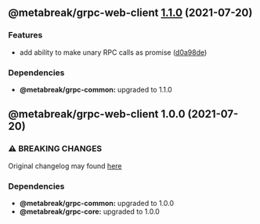 ## @metabreak/grpc-web-client [1.1.0](https://github.com/metabreak/grpc-lib/compare/@metabreak/grpc-web-client@1.0.0...@metabreak/grpc-web-client@1.1.0) (2021-07-20)

### Features

- add ability to make unary RPC calls as promise ([d0a98de](https://github.com/metabreak/grpc-lib/commit/d0a98de22376fef37071f875a657979dcef7ffc9))

### Dependencies

- **@metabreak/grpc-common:** upgraded to 1.1.0

## @metabreak/grpc-web-client 1.0.0 (2021-07-20)

### ⚠ BREAKING CHANGES

Original changelog may found [here](https://github.com/ngx-grpc/ngx-grpc/blob/e95366c6f55eb12d721452c394a32298cbc9e32d/CHANGELOG.md)

### Dependencies

- **@metabreak/grpc-common:** upgraded to 1.0.0
- **@metabreak/grpc-core:** upgraded to 1.0.0
